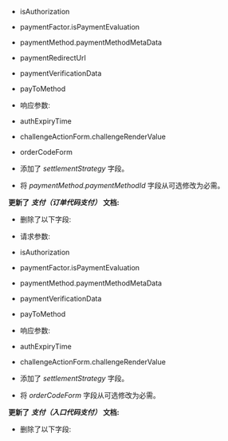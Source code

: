 *   isAuthorization
*   paymentFactor.isPaymentEvaluation
*   paymentMethod.paymentMethodMetaData
*   paymentRedirectUrl
*   paymentVerificationData
*   payToMethod

*   响应参数:

*   authExpiryTime
*   challengeActionForm.challengeRenderValue
*   orderCodeForm

*   添加了 _settlementStrategy_ 字段。
*   将 _paymentMethod.paymentMethodId_ 字段从可选修改为必需。

**更新了** **_支付（订单代码支付）_** **文档:**

*   删除了以下字段:

*   请求参数:

*   isAuthorization
*   paymentFactor.isPaymentEvaluation
*   paymentMethod.paymentMethodMetaData
*   paymentVerificationData
*   payToMethod

*   响应参数:

*   authExpiryTime
*   challengeActionForm.challengeRenderValue

*   添加了 _settlementStrategy_ 字段。
*   将 _orderCodeForm_ 字段从可选修改为必需。

**更新了** **_支付（入口代码支付）_** **文档:**

*   删除了以下字段: